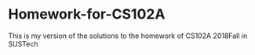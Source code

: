 # Homework-for-CS102A
This is my version of the solutions to the homework of CS102A 2018Fall in SUSTech
